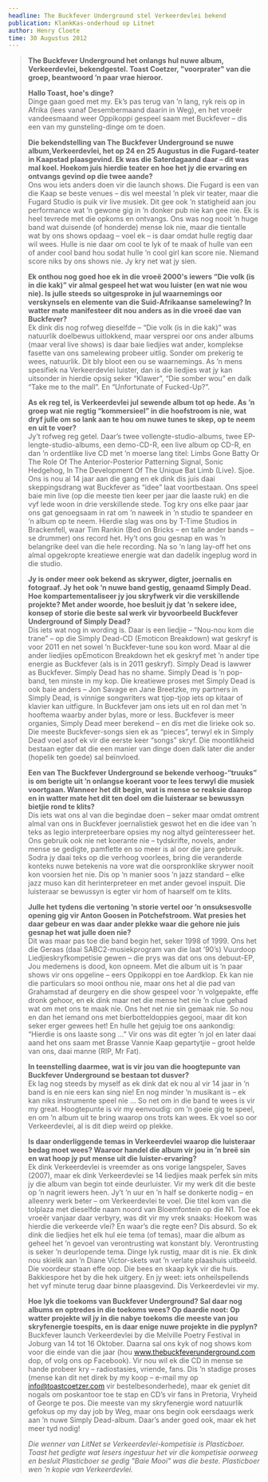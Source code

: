 ```yaml
---
headline: The Buckfever Underground stel Verkeerdevlei bekend
publication: KlankKas-onderhoud op Litnet
author: Henry Cloete
time: 30 Augustus 2012
---
```


> **The Buckfever Underground het onlangs hul nuwe album, Verkeerdevlei, bekendgestel. Toast Coetzer, "voorprater" van die groep, beantwoord ’n paar vrae hieroor.**
>
> **Hallo Toast, hoe's dinge?**<br>
> Dinge gaan goed met my. Ek’s pas terug van ’n lang, ryk reis op in Afrika (lees vanaf Desembermaand daarin in Weg), en het vroeër vandeesmaand weer Oppikoppi gespeel saam met Buckfever – dis een van my gunsteling-dinge om te doen.
>
> **Die bekendstelling van The Buckfever Underground se nuwe album,Verkeerdevlei, het op 24 en 25 Augustus in die Fugard-teater in Kaapstad plaasgevind. Ek was die Saterdagaand daar – dit was mal koel. Hoekom juis hierdie teater en hoe het jy die ervaring en ontvangs gevind op die twee aande?**<br>
> Ons wou iets anders doen vir die launch shows. Die Fugard is een van die Kaap se beste venues – dis wel meestal ’n plek vir teater, maar die Fugard Studio is puik vir live musiek. Dit gee ook ’n statigheid aan jou performance wat ’n gewone gig in ’n donker pub nie kan gee nie. Ek is heel tevrede met die opkoms en ontvangs. Ons was nog nooit ’n huge band wat duisende (of honderde) mense lok nie, maar die tientalle wat by ons shows opdaag – voel ek – is daar omdat hulle regtig daar wil wees. Hulle is nie daar om cool te lyk of te maak of hulle van een of ander cool band hou sodat hulle ’n cool girl kan score nie. Niemand score niks by ons shows nie. Jy kry net wat jy sien.<br>
>
> **Ek onthou nog goed hoe ek in die vroeë 2000's iewers “Die volk (is in die kak)” vir almal gespeel het wat wou luister (en wat nie wou nie). Is julle steeds so uitgesproke in jul waarnemings oor verskynsels en elemente van die Suid-Afrikaanse samelewing? In watter mate manifesteer dit nou anders as in die vroeë dae van Buckfever?**<br>
> Ek dink dis nog rofweg dieselfde – “Die volk (is in die kak)” was natuurlik doelbewus uitlokkend, maar versprei oor ons ander albums (maar veral live shows) is daar baie liedjies wat ander, komplekse fasette van ons samelewing probeer uitlig. Sonder om prekerig te wees, natuurlik. Dit bly bloot een ou se waarnemings. As ’n mens spesifiek na Verkeerdevlei luister, dan is die liedjies wat jy kan uitsonder in hierdie opsig seker “Klawer”, “Die somber wou” en dalk “Take me to the mall”. En “Unfortunate of Fucked-Up?”.<br>
>
> **As ek reg tel, is Verkeerdevlei jul sewende album tot op hede. As ’n groep wat nie regtig “kommersieel” in die hoofstroom is nie, wat dryf julle om so lank aan te hou om nuwe tunes te skep, op te neem en uit te voer?**<br>
> Jy’t rofweg reg getel. Daar’s twee vollengte-studio-albums, twee EP-lengte-studio-albums, een demo-CD-R, een live album op CD-R, en dan ’n ordentlike live CD met ’n moerse lang titel: Limbs Gone Batty Or The Role Of The Anterior-Posterior Patterning Signal, Sonic Hedgehog, In The Development Of The Unique Bat Limb (Live). Sjoe. Ons is nou al 14 jaar aan die gang en ek dink dis juis daai skeppingsdrang wat Buckfever as “idee” laat voortbestaan. Ons speel baie min live (op die meeste tien keer per jaar die laaste ruk) en die vyf lede woon in drie verskillende stede. Tog kry ons elke paar jaar ons gat genoegsaam in rat om ’n naweek in ’n studio te spandeer en ’n album op te neem. Hierdie slag was ons by T-Time Studios in Brackenfell, waar Tim Rankin (Bed on Bricks – en talle ander bands – se drummer) ons record het. Hy’t ons gou gesnap en was ’n belangrike deel van die hele recording. Na so ‘n lang lay-off het ons almal opgekropte kreatiewe energie wat dan dadelik ingeplug word in die studio.<br>
>
> **Jy is onder meer ook bekend as skrywer, digter, joernalis en fotograaf. Jy het ook ’n nuwe band gestig, genaamd Simply Dead. Hoe kompartementaliseer jy jou skryfwerk vir die verskillende projekte? Met ander woorde, hoe besluit jy dat ’n sekere idee, konsep of storie die beste sal werk vir byvoorbeeld Buckfever Underground of Simply Dead?**<br>
> Dis iets wat nog in wording is. Daar is een liedjie – “Nou-nou kom die trane” – op die Simply Dead-CD (Emoticon Breakdown) wat geskryf is voor 2011 en net sowel ’n Buckfever-tune sou kon word. Maar al die ander liedjies opEmoticon Breakdown het ek geskryf met ’n ander tipe energie as Buckfever (als is in 2011 geskryf). Simply Dead is lawwer as Buckfever. Simply Dead has no shame. Simply Dead is ’n pop-band, ten minste in my kop. Die kreatiewe proses met Simply Dead is ook baie anders – Jon Savage en Jane Breetzke, my partners in Simply Dead, is vinnige songwriters wat tjop-tjop iets op kitaar of klavier kan uitfigure. In Buckfever jam ons iets uit en rol dan met ’n hooftema waarby ander bylas, more or less. Buckfever is meer organies, Simply Dead meer berekend – en dis met die lirieke ook so. Die meeste Buckfever-songs sien ek as “pieces”, terwyl ek in Simply Dead voel asof ek vir die eerste keer “songs” skryf. Die moontlikheid bestaan egter dat die een manier van dinge doen dalk later die ander (hopelik ten goede) sal beïnvloed.<br>
>
> **Een van The Buckfever Underground se bekende verhoog-“truuks” is om berigte uit ’n onlangse koerant voor te lees terwyl die musiek voortgaan. Wanneer het dit begin, wat is mense se reaksie daarop en in watter mate het dit ten doel om die luisteraar se bewussyn bietjie rond te klits?**<br>
> Dis iets wat ons al van die begindae doen – seker maar omdat omtrent almal van ons in Buckfever joernalistiek geswot het en die idee van ’n teks as legio interpreteerbare opsies my nog altyd geïnteresseer het. Ons gebruik ook nie net koerante nie – tydskrifte, novels, ander mense se gedigte, pamflette en so meer is al oor die jare gebruik. Sodra jy daai teks op die verhoog voorlees, bring die veranderde konteks nuwe betekenis na vore wat die oorspronklike skrywer nooit kon voorsien het nie. Dis op ‘n manier soos ’n jazz standard – elke jazz muso kan dit herinterpreteer en met ander gevoel inspuit. Die luisteraar se bewussyn is egter vir hom of haarself om te klits.<br>
>
> **Julle het tydens die vertoning ’n storie vertel oor ’n onsuksesvolle opening gig vir Anton Goosen in Potchefstroom. Wat presies het daar gebeur en was daar ander plekke waar die gehore nie juis gesnap het wat julle doen nie?**<br>
> Dit was maar pas toe die band begin het, seker 1998 of 1999. Ons het die Geraas (daai SABC2-musiekprogram van die laat ’90’s) Vuurdoop Liedjieskryfkompetisie gewen – die prys was dat ons ons debuut-EP, Jou medemens is dood, kon opneem. Met die album uit is ’n paar shows vir ons opgeline – eers Oppikoppi en toe Aardklop. Ek kan nie die particulars so mooi onthou nie, maar ons het al die pad van Grahamstad af deurgery en die show gespeel voor ’n volgepakte, effe dronk gehoor, en ek dink maar net die mense het nie ’n clue gehad wat om met ons te maak nie. Ons het net nie sin gemaak nie. So nou en dan het iemand ons met bierbotteldoppies gegooi, maar dit kon seker erger gewees het! En hulle het gejuig toe ons aankondig: “Hierdie is ons laaste song ...” Vir ons was dit egter ’n jol en later daai aand het ons saam met Brasse Vannie Kaap gepartytjie – groot helde van ons, daai manne (RIP, Mr Fat).<br>
>
> **In teenstelling daarmee, wat is vir jou van die hoogtepunte van Buckfever Underground se bestaan tot dusver?**<br>
> Ek lag nog steeds by myself as ek dink dat ek nou al vir 14 jaar in ’n band is en nie eers kan sing nie! En nog minder ’n musikant is – ek kan niks instrumente speel nie ... So net om in die band te wees is vir my great. Hoogtepunte is vir my eenvoudig: om ’n goeie gig te speel, en om ’n album uit te bring waarop ons trots kan wees. Ek voel so oor Verkeerdevlei, al is dit diep weird op plekke.<br>
>
> **Is daar onderliggende temas in Verkeerdevlei waarop die luisteraar bedag moet wees? Waaroor handel die album vir jou in ’n breë sin en wat hoop jy put mense uit die luister-ervaring?**<br>
> Ek dink Verkeerdevlei is vreemder as ons vorige langspeler, Saves (2007), maar ek dink Verkeerdevlei se 14 liedjies maak perfek sin mits jy die album van begin tot einde deurluister. Vir my werk dit die beste op ’n nagrit iewers heen. Jy’t ’n uur en ’n half se donkerte nodig – en alleenry werk beter – om Verkeerdevlei te voel. Die titel kom van die tolplaza met dieselfde naam noord van Bloemfontein op die N1. Toe ek vroeër vanjaar daar verbyry, was dit vir my vrek snaaks: Hoekom was hierdie die verkeerde vlei? En waar’s die regte een? Dis absurd. So ek dink die liedjies het elk hul eie tema (of temas), maar die album as geheel het ’n gevoel van verontrusting wat konstant bly. Verontrusting is seker ’n deurlopende tema. Dinge lyk rustig, maar dit is nie. Ek dink nou skielik aan ’n Diane Victor-skets wat ’n verlate plaashuis uitbeeld. Die voordeur staan effe oop. Die bees en skaap kyk vir die huis. Bakkiespore het by die hek uitgery. En jy weet: iets onheilspellends het vyf minute terug daar binne plaasgevind. Dis Verkeerdevlei vir my.<br>
>
> **Hoe lyk die toekoms van Buckfever Underground? Sal daar nog albums en optredes in die toekoms wees? Op daardie noot: Op watter projekte wil jy in die nabye toekoms die meeste van jou skryfenergie toespits, en is daar enige nuwe projekte in die pyplyn?**<br>
> Buckfever launch Verkeerdevlei by die Melville Poetry Festival in Joburg van 14 tot 16 Oktober. Daarna sal ons kyk of nog shows kom voor die einde van die jaar (hou www.thebuckfeverunderground.com dop, of volg ons op Facebook). Vir nou wil ek die CD in mense se hande probeer kry – radiostasies, vriende, fans. Dis ’n stadige proses (mense kan dit net direk by my koop – e-mail my op info@toastcoetzer.com vir bestelbesonderhede), maar ek geniet dit nogals om poskantoor toe te stap en CD’s vir fans in Pretoria, Vryheid of George te pos. Die meeste van my skryfenergie word natuurlik gefokus op my day job by Weg, maar ons begin ook eersdaags werk aan ’n nuwe Simply Dead-album. Daar’s ander goed ook, maar ek het meer tyd nodig!
>
> _Die wenner van LitNet se Verkeerdevlei-kompetisie is Plasticboer. Toast het gedigte wat lesers ingestuur het vir die kompetisie oorweeg en besluit Plasticboer se gedig "Baie Mooi" was die beste. Plasticboer wen ’n kopie van Verkeerdevlei._
